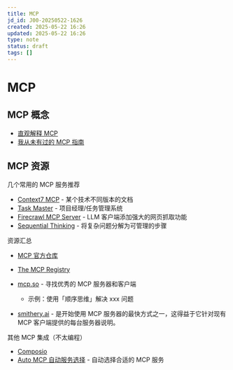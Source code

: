 ```yaml
---
title: MCP
jd_id: J00-20250522-1626
created: 2025-05-22 16:26
updated: 2025-05-22 16:26
type: note
status: draft
tags: []
---
```


# MCP

## MCP 概念

- [直观解释 MCP](https://x.com/akshay_pachaar/status/1900170356494917936)
- [我从未有过的 MCP 指南](https://levelup.gitconnected.com/the-guide-to-mcp-i-never-had-f79091cf99f8#bypass)

## MCP 资源

几个常用的 MCP 服务推荐

- [Context7 MCP](https://github.com/upstash/context7) - 某个技术不同版本的文档
- [Task Master](https://github.com/eyaltoledano/claude-task-master) - 项目经理/任务管理系统
- [Firecrawl MCP Server](https://github.com/mendableai/firecrawl-mcp-server) - LLM 客户端添加强大的网页抓取功能
- [Sequential Thinking](https://github.com/modelcontextprotocol/servers/tree/HEAD/src/sequentialthinking) - 将复杂问题分解为可管理的步骤

资源汇总

- [MCP 官方仓库](https://github.com/modelcontextprotocol/servers)
- [The MCP Registry](https://mastra.ai/mcp-registry-registry)
- [mcp.so](https://mcp.so) - 寻找优秀的 MCP 服务器和客户端

  - 示例：使用「顺序思维」解决 xxx 问题

- [smithery.ai](https://smithery.ai/) - 是开始使用 MCP 服务器的最快方式之一，这得益于它针对现有 MCP 客户端提供的每台服务器说明。

其他 MCP 集成（不太编程）

- [Composio](https://mcp.composio.dev/)
- [Auto MCP 自动服务选择](https://auto-mcp.com/) - 自动选择合适的 MCP 服务
